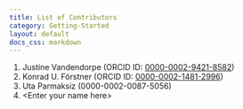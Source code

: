 ```yaml
---
title: List of Contributors
category: Getting-Started
layout: default
docs_css: markdown
---
```


1. Justine Vandendorpe (ORCID ID: [0000-0002-9421-8582](https://orcid.org/0000-0002-9421-8582))
2. Konrad U. Förstner (ORCID ID: [0000-0002-1481-2996](http://orcid.org/0000-0002-1481-2996))
3. Uta Parmaksiz (0000-0002-0087-5056)
4. \<Enter your name here>
